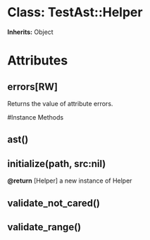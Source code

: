 # Class: TestAst::Helper
**Inherits:** Object
    



# Attributes
## errors[RW] [](#attribute-i-errors)
Returns the value of attribute errors.


#Instance Methods
## ast() [](#method-i-ast)

## initialize(path, src:nil) [](#method-i-initialize)

**@return** [Helper] a new instance of Helper

## validate_not_cared() [](#method-i-validate_not_cared)

## validate_range() [](#method-i-validate_range)

